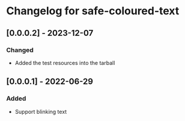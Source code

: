 # Changelog for safe-coloured-text

## [0.0.0.2] - 2023-12-07

### Changed

* Added the test resources into the tarball

## [0.0.0.1] - 2022-06-29

### Added

* Support blinking text
